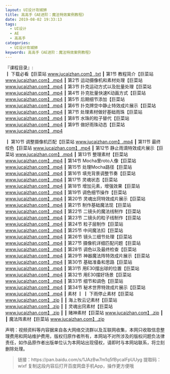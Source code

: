 ```yaml
---
layout: UI设计攻城狮
title: 高高手《AE进阶：魔法特效案例教程》
date: 2019-08-02 19:33:13
tags:
  - UI设计
  - AE
  - 高高手
categories:
  - UI设计攻城狮
keywords: 高高手《AE进阶：魔法特效案例教程》
---
```

『课程目录』:  
┃  下载必看【巨菜站 www.jucaizhan.com】.txt
┃  第1节 教程简介【巨菜站 www.jucaizhan.com】.mp4
┃  第2节 运动摄像机和素材处理【巨菜站 www.jucaizhan.com】.mp4
┃  第3节 扑克运动方式以及批量处理【巨菜站 www.jucaizhan.com】.mp4
┃  第4节 扑克批量快速K动画方式【巨菜站 www.jucaizhan.com】.mp4
┃  第5节 后期细节添加【巨菜站 www.jucaizhan.com】.mp4
┃  第6节 扑克牌空中静止特效成片展示【巨菜站 www.jucaizhan.com】.mp4
┃  第7节 处理素材做好基础雨珠【巨菜站 www.jucaizhan.com】.mp4
┃  第8节 水珠的粒子替代【巨菜站 www.jucaizhan.com】.mp4
┃  第9节 做好雨珠动态【巨菜站 www.jucaizhan.com】.mp4
<!-- more --> 
┃  第10节 调整摄像机匹配【巨菜站 www.jucaizhan.com】.mp4
┃  第11节 最终绞色【巨菜站 www.jucaizhan.com】.mp4
┃  第12节 静止雨滴特效成片展示【巨菜站 www.jucaizhan.com】.mp4
┃  第13节 整理素材【巨菜站 www.jucaizhan.com】.mp4
┃  第14节 Mocha里roto人像【巨菜站 www.jucaizhan.com】.mp4
┃  第15节 处理Mocha路径【巨菜站 www.jucaizhan.com】.mp4
┃  第16节 填充背景调整节奏【巨菜站 www.jucaizhan.com】.mp4
┃  第17节 灵魂状态【巨菜站 www.jucaizhan.com】.mp4
┃  第18节 增加元素，增强效果【巨菜站 www.jucaizhan.com】.mp4
┃  第19节 调色细节操作【巨菜站 www.jucaizhan.com】.mp4
┃  第20节 灵魂出窍特效成片展示【巨菜站 www.jucaizhan.com】.mp4
┃  第21节 制作基础魔法现【巨菜站 www.jucaizhan.com】.mp4
┃  第22节 二镜头的魔法线制作【巨菜站 www.jucaizhan.com】.mp4
┃  第23节 二镜头的粒子线制作【巨菜站 www.jucaizhan.com】.mp4
┃  第24节 粒子层制作【巨菜站 www.jucaizhan.com】.mp4
┃  第25节 中间魔法扣【巨菜站 www.jucaizhan.com】.mp4
┃  第26节 镜头三细节处理【巨菜站 www.jucaizhan.com】.mp4
┃  第27节 摄像机详细匹配问题【巨菜站 www.jucaizhan.com】.mp4
┃  第28节 调色以及最终检查【巨菜站 www.jucaizhan.com】.mp4
┃  第29节 神器魔法阵特效成片展示【巨菜站 www.jucaizhan.com】.mp4
┃  第30节 基础准备和思路【巨菜站 www.jucaizhan.com】.mp4
┃  第31节 用E30摆出球的位置【巨菜站 www.jucaizhan.com】.mp4
┃  第32节 用E30摆好场景【巨菜站 www.jucaizhan.com】.mp4
┃  第33节 细节和调色【巨菜站 www.jucaizhan.com】.mp4
┃  第34节 秘术世界特效成片展示【巨菜站 www.jucaizhan.com】.mp4
┃  素材
┃  ┃  下雨停止素材【巨菜站 www.jucaizhan.com】.zip
┃  ┃  海上牧云记素材【巨菜站 www.jucaizhan.com】.zip
┃  ┃  灵魂出窍素材【巨菜站 www.jucaizhan.com】.zip
┃  ┃  赌神素材【巨菜站 www.jucaizhan.com】.zip
┃  ┃  魔法阵素材【巨菜站 www.jucaizhan.com】.zip
<div class="post-copyright">
    <div class="post-copyright__author">
      <span class="post-copyright-meta">声明：视频资料等内容据来自各大网络交流群以及互联网收集，本网只收取信息整理费用和网站维护费用，版权归原作者所有，本网站不对所涉及的版权问题负法律责任，如作品原作者出版单位认为本网站出现侵权，请即时与本网站联系，将立刻删除处理。 </span>
    </div>
</div>

<blockquote class="blockquote-center">
链接：https://pan.baidu.com/s/1JAzBw7m1q5fBycalFpUUyg 
提取码：wixf 
复制这段内容后打开百度网盘手机App，操作更方便哦
</blockquote>

